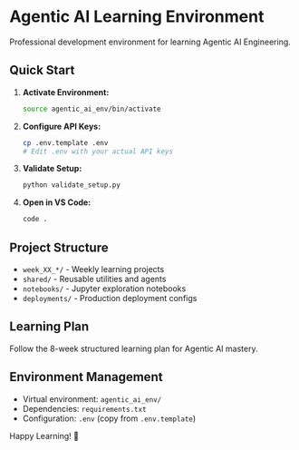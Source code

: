 # Agentic AI Learning Environment

Professional development environment for learning Agentic AI Engineering.

## Quick Start

1. **Activate Environment:**
   ```bash
   source agentic_ai_env/bin/activate
   ```

2. **Configure API Keys:**
   ```bash
   cp .env.template .env
   # Edit .env with your actual API keys
   ```

3. **Validate Setup:**
   ```bash
   python validate_setup.py
   ```

4. **Open in VS Code:**
   ```bash
   code .
   ```

## Project Structure

- `week_XX_*/` - Weekly learning projects
- `shared/` - Reusable utilities and agents
- `notebooks/` - Jupyter exploration notebooks
- `deployments/` - Production deployment configs

## Learning Plan

Follow the 8-week structured learning plan for Agentic AI mastery.

## Environment Management

- Virtual environment: `agentic_ai_env/`
- Dependencies: `requirements.txt`
- Configuration: `.env` (copy from `.env.template`)

Happy Learning! 🤖

